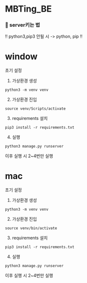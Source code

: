 # MBTing_BE

### 💁 server키는 법

‼️ python3,pip3 안될 시 -> python, pip ‼️

# window
  
  초기 설정

  1. 가상환경 생성

    python3 -m venv venv

  2. 가상환경 진입

    source venv/Scripts/activate

  3. requirements 설치

    pip3 install -r requirements.txt

  4. 실행

    python3 manage.py runserver

  이후 실행 시 2~4번만 실행

# mac

  초기 설정

  1. 가상환경 생성

    python3 -m venv venv

  2. 가상환경 진입

    source venv/bin/activate

  3. requirements 설치

    pip3 install -r requirements.txt

  4. 실행

    python3 manage.py runserver

  이후 실행 시 2~4번만 실행

